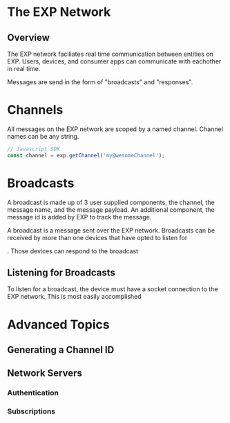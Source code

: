 # The EXP Network

## Overview

The EXP network faciliates real time communication between entities on EXP. Users, devices, and consumer apps can communicate with eachother in real time.

Messages are send in the form of "broadcasts" and "responses". 




# Channels

All messages on the EXP network are scoped by a named channel. Channel names can be any string. 

```javascript
// Javascript SDK
const channel = exp.getChannel('my@wesomeChannel');
```

# Broadcasts

A broadcast is made up of 3 user supplied components, the channel, the message name, and the message payload. An additional component, the message id is added by EXP to track the message.







A broadcast is a message sent over the EXP network. Broadcasts can be received by more than one devices that have opted to listen for 

. Those devices can respond to the broadcast 


## Listening for Broadcasts

To listen for a broadcast, the device must have a socket connection to the EXP network. This is most easily accomplished 




# Advanced Topics

## Generating a Channel ID

## Network Servers
### Authentication
### Subscriptions

